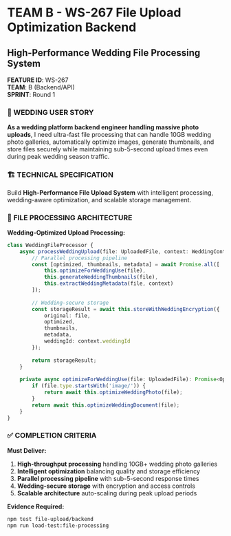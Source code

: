 # TEAM B - WS-267 File Upload Optimization Backend
## High-Performance Wedding File Processing System

**FEATURE ID**: WS-267  
**TEAM**: B (Backend/API)  
**SPRINT**: Round 1  

### 🎯 WEDDING USER STORY

**As a wedding platform backend engineer handling massive photo uploads**, I need ultra-fast file processing that can handle 10GB wedding photo galleries, automatically optimize images, generate thumbnails, and store files securely while maintaining sub-5-second upload times even during peak wedding season traffic.

### 🏗️ TECHNICAL SPECIFICATION

Build **High-Performance File Upload System** with intelligent processing, wedding-aware optimization, and scalable storage management.

### 🔧 FILE PROCESSING ARCHITECTURE

**Wedding-Optimized Upload Processing:**
```typescript
class WeddingFileProcessor {
    async processWeddingUpload(file: UploadedFile, context: WeddingContext): Promise<ProcessedFile> {
        // Parallel processing pipeline
        const [optimized, thumbnails, metadata] = await Promise.all([
            this.optimizeForWeddingUse(file),
            this.generateWeddingThumbnails(file),
            this.extractWeddingMetadata(file, context)
        ]);
        
        // Wedding-secure storage
        const storageResult = await this.storeWithWeddingEncryption({
            original: file,
            optimized,
            thumbnails,
            metadata,
            weddingId: context.weddingId
        });
        
        return storageResult;
    }
    
    private async optimizeForWeddingUse(file: UploadedFile): Promise<OptimizedFile> {
        if (file.type.startsWith('image/')) {
            return await this.optimizeWeddingPhoto(file);
        }
        return await this.optimizeWeddingDocument(file);
    }
}
```

### ✅ COMPLETION CRITERIA

**Must Deliver:**
1. **High-throughput processing** handling 10GB+ wedding photo galleries
2. **Intelligent optimization** balancing quality and storage efficiency
3. **Parallel processing pipeline** with sub-5-second response times
4. **Wedding-secure storage** with encryption and access controls
5. **Scalable architecture** auto-scaling during peak upload periods

**Evidence Required:**
```bash
npm test file-upload/backend
npm run load-test:file-processing
```